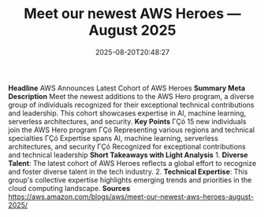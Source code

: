 ﻿---
title: "Meet our newest AWS Heroes — August 2025"
date: "2025-08-20T20:48:27"
category: "Markets"
summary: ""
slug: "meet our newest aws heroes  august 2025"
source_urls:
  - "https://aws.amazon.com/blogs/aws/meet-our-newest-aws-heroes-august-2025/"
seo:
  title: "Meet our newest AWS Heroes — August 2025 | Hash n Hedge"
  description: ""
  keywords: ["news", "markets", "brief"]
---
**Headline** AWS Announces Latest Cohort of AWS Heroes  **Summary Meta Description** Meet the newest additions to the AWS Hero program, a diverse group of individuals recognized for their exceptional technical contributions and leadership. This cohort showcases expertise in AI, machine learning, serverless architectures, and security.  **Key Points**  ΓÇó 15 new individuals join the AWS Hero program ΓÇó Representing various regions and technical specialties ΓÇó Expertise spans AI, machine learning, serverless architectures, and security ΓÇó Recognized for exceptional contributions and technical leadership  **Short Takeaways with Light Analysis**  1. **Diverse Talent**: The latest cohort of AWS Heroes reflects a global effort to recognize and foster diverse talent in the tech industry. 2. **Technical Expertise**: This group's collective expertise highlights emerging trends and priorities in the cloud computing landscape.  **Sources** https://aws.amazon.com/blogs/aws/meet-our-newest-aws-heroes-august-2025/ 
